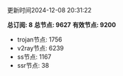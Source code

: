 更新时间2024-12-08 20:31:22

**总订阅: 8**
**总节点: 9627**
**有效节点: 9200**
- trojan节点: 1756
- v2ray节点: 6239
- ss节点: 1167
- ssr节点: 38
